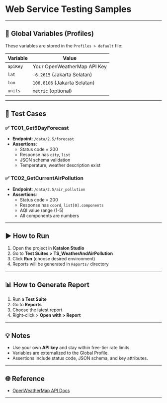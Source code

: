 # Web Service Testing Samples


---

## 🔑 Global Variables (Profiles)

These variables are stored in the `Profiles > default` file:

| Variable     | Value               |
|--------------|---------------------|
| `apiKey`     | Your OpenWeatherMap API Key |
| `lat`        | `-6.2615` (Jakarta Selatan) |
| `lon`        | `106.8106` (Jakarta Selatan) |
| `units`      | `metric` (optional) |

---

## 🧪 Test Cases

### ✅ TC01_Get5DayForecast
- **Endpoint**: `/data/2.5/forecast`
- **Assertions**:
  - Status code = 200
  - Response has `city`, `list`
  - JSON schema validation
  - Temperature, weather description exist

### ✅ TC02_GetCurrentAirPollution
- **Endpoint**: `/data/2.5/air_pollution`
- **Assertions**:
  - Status code = 200
  - Response has `coord`, `list[0].components`
  - AQI value range (1-5)
  - All components are numbers

---

## ▶️ How to Run

1. Open the project in **Katalon Studio**
2. Go to **Test Suites > TS_WeatherAndAirPollution**
3. Click **Run** (choose desired environment)
4. Reports will be generated in `Reports/` directory

---

## 📊 How to Generate Report

1. Run a **Test Suite**
2. Go to **Reports**
3. Choose the latest report
4. Right-click > **Open with > Report**

---

## 💡 Notes

- Use your own **API key** and stay within free-tier rate limits.
- Variables are externalized to the Global Profile.
- Assertions include status code, JSON schema, and key attributes.

---

## 🌐 Reference

- [OpenWeatherMap API Docs](https://openweathermap.org/api)

---
